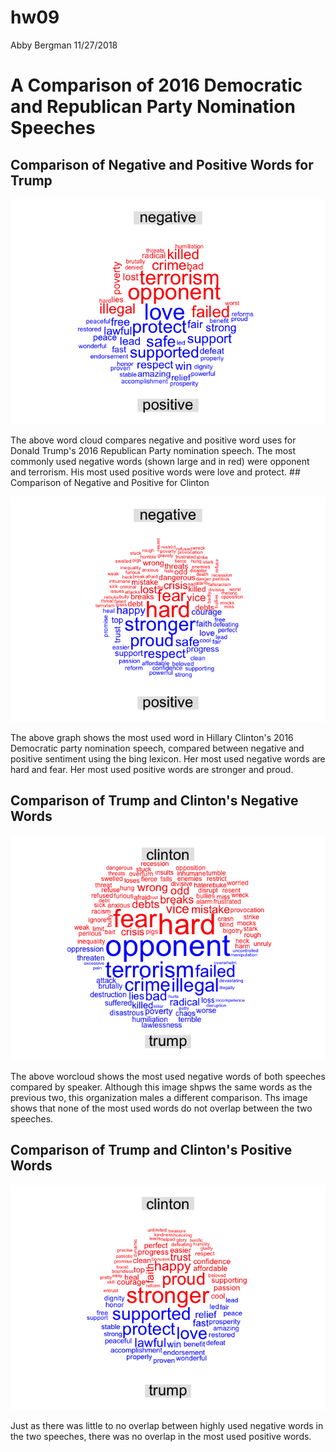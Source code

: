 hw09
================
Abby Bergman
11/27/2018

A Comparison of 2016 Democratic and Republican Party Nomination Speeches
========================================================================

Comparison of Negative and Positive Words for Trump
---------------------------------------------------

![](hw09_files/figure-markdown_github/unnamed-chunk-5-1.png)

The above word cloud compares negative and positive word uses for Donald Trump's 2016 Republican Party nomination speech. The most commonly used negative words (shown large and in red) were opponent and terrorism. His most used positive words were love and protect. \#\# Comparison of Negative and Positive for Clinton

![](hw09_files/figure-markdown_github/unnamed-chunk-6-1.png)

The above graph shows the most used word in Hillary Clinton's 2016 Democratic party nomination speech, compared between negative and positive sentiment using the bing lexicon. Her most used negative words are hard and fear. Her most used positive words are stronger and proud.

Comparison of Trump and Clinton's Negative Words
------------------------------------------------

![](hw09_files/figure-markdown_github/unnamed-chunk-7-1.png)

The above worcloud shows the most used negative words of both speeches compared by speaker. Although this image shpws the same words as the previous two, this organization males a different comparison. Ths image shows that none of the most used words do not overlap between the two speeches.

Comparison of Trump and Clinton's Positive Words
------------------------------------------------

![](hw09_files/figure-markdown_github/unnamed-chunk-8-1.png)

Just as there was little to no overlap between highly used negative words in the two speeches, there was no overlap in the most used positive words.
